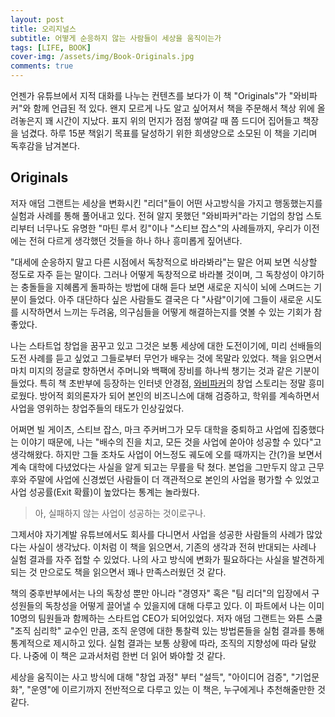 ```yaml
---
layout: post
title: 오리지널스
subtitle: 어떻게 순응하지 않는 사람들이 세상을 움직이는가
tags: [LIFE, BOOK]
cover-img: /assets/img/Book-Originals.jpg
comments: true
---
```


언젠가 유튜브에서 지적 대화를 나누는 컨텐츠를 보다가 이 책 "Originals"가 "와비파커"와 함께 언급된 적 있다. 왠지 모르게 나도 알고 싶어져서 책을 주문해서 책상 위에 올려놓은지 꽤 시간이 지났다. 표지 위의 먼지가 점점 쌓여갈 때 쯤 드디어 집어들고 책장을 넘겼다. 하루 15분 책읽기 목표를 달성하기 위한 희생양으로 소모된 이 책을 기리며 독후감을 남겨본다.

## Originals

저자 애덤 그랜트는 세상을 변화시킨 "리더"들이 어떤 사고방식을 가지고 행동했는지를 실험과 사례를 통해 풀어내고 있다. 전혀 알지 못했던 "와비파커"라는 기업의 창업 스토리부터 너무나도 유명한 "마틴 루서 킹"이나 "스티브 잡스"의 사례들까지, 우리가 이전에는 전혀 다르게 생각했던 것들을 하나 하나 흥미롭게 짚어낸다.

"대세에 순응하지 말고 다른 시점에서 독창적으로 바라봐라"는 말은 어찌 보면 식상할 정도로 자주 듣는 말이다. 그러나 어떻게 독창적으로 바라볼 것이며, 그 독창성이 야기하는 충돌들을 지혜롭게 돌파하는 방법에 대해 듣다 보면 새로운 지식이 뇌에 스며드는 기분이 들었다. 아주 대단하다 싶은 사람들도 결국은 다 "사람"이기에 그들이 새로운 시도를 시작하면서 느끼는 두려움, 의구심들을 어떻게 해결하는지를 엿볼 수 있는 기회가 참 좋았다.

나는 스타트업 창업을 꿈꾸고 있고 그것은 보통 세상에 대한 도전이기에, 미리 선배들의 도전 사례를 듣고 싶었고 그들로부터 무언가 배우는 것에 목말라 있었다. 책을 읽으면서 마치 미지의 정글로 향하면서 주머니와 백팩에 장비를 하나씩 챙기는 것과 같은 기분이 들었다. 특히 책 초반부에 등장하는 인터넷 안경점, [와비파커](https://www.warbyparker.com/)의 창업 스토리는 정말 흥미로웠다. 방어적 회의론자가 되어 본인의 비즈니스에 대해 검증하고, 학위를 계속하면서 사업을 영위하는 창업주들의 태도가 인상깊었다. 

어쩌면 빌 게이츠, 스티브 잡스, 마크 주커버그가 모두 대학을 중퇴하고 사업에 집중했다는 이야기 때문에, 나는 "배수의 진을 치고, 모든 것을 사업에 쏟아야 성공할 수 있다"고 생각해왔다. 하지만 그들 조차도 사업이 어느정도 궤도에 오를 때까지는 간(?)을 보면서 계속 대학에 다녔었다는 사실을 알게 되고는 무릎을 탁 쳤다. 본업을 그만두지 않고 근무 후와 주말에 사업에 신경썼던 사람들이 더 객관적으로 본인의 사업을 평가할 수 있었고 사업 성공률(Exit 확률)이 높았다는 통계는 놀라웠다.

> 아, 실패하지 않는 사업이 성공하는 것이로구나.

그제서야 자기계발 유튜브에서도 회사를 다니면서 사업을 성공한 사람들의 사례가 많았다는 사실이 생각났다. 이처럼 이 책을 읽으면서, 기존의 생각과 전혀 반대되는 사례나 실험 결과를 자주 접할 수 있었다. 나의 사고 방식에 변화가 필요하다는 사실을 발견하게 되는 것 만으로도 책을 읽으면서 꽤나 만족스러웠던 것 같다.

책의 중후반부에서는 나의 독창성 뿐만 아니라 "경영자" 혹은 "팀 리더"의 입장에서 구성원들의 독창성을 어떻게 끌어낼 수 있을지에 대해 다루고 있다. 이 파트에서 나는 이미 10명의 팀원들과 함께하는 스타트업 CEO가 되어있었다. 저자 애덤 그랜트는 와튼 스쿨 "조직 심리학" 교수인 만큼, 조직 운영에 대한 통찰력 있는 방법론들을 실험 결과를 통해 통계적으로 제시하고 있다. 실험 결과는 보통 상황에 따라, 조직의 지향성에 따라 달랐다. 나중에 이 책은 교과서처럼 한번 더 읽어 봐야할 것 같다.

세상을 움직이는 사고 방식에 대해 "창업 과정" 부터 "설득", "아이디어 검증", "기업문화", "운영"에 이르기까지 전반적으로 다루고 있는 이 책은, 누구에게나 추천해줄만한 것 같다.